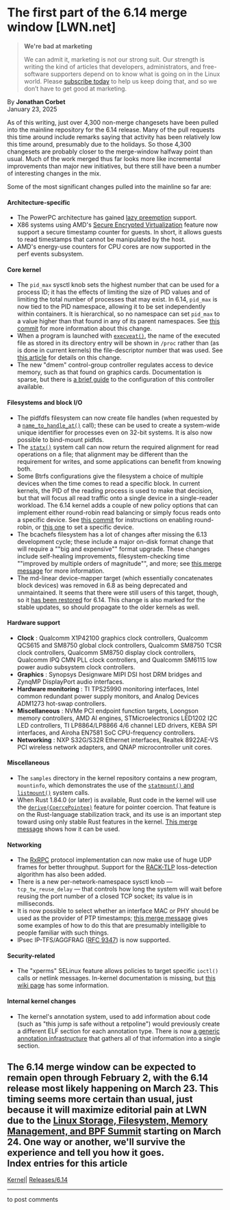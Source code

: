 # The first part of the 6.14 merge window [LWN.net]

> **We're bad at marketing**
> 
> We can admit it, marketing is not our strong suit. Our strength is writing the kind of articles that developers, administrators, and free-software supporters depend on to know what is going on in the Linux world. Please [subscribe today](/Promo/nsn-bad/subscribe) to help us keep doing that, and so we don’t have to get good at marketing. 

By **Jonathan Corbet**  
January 23, 2025 

As of this writing, just over 4,300 non-merge changesets have been pulled into the mainline repository for the 6.14 release. Many of the pull requests this time around include remarks saying that activity has been relatively low this time around, presumably due to the holidays. So those 4,300 changesets are probably closer to the merge-window halfway point than usual. Much of the work merged thus far looks more like incremental improvements than major new initiatives, but there still have been a number of interesting changes in the mix. 

Some of the most significant changes pulled into the mainline so far are: 

#### Architecture-specific

  * The PowerPC architecture has gained [lazy preemption](/Articles/994322/) support. 
  * X86 systems using AMD's [Secure Encrypted Virtualization](https://www.amd.com/en/developer/sev.html) feature now support a secure timestamp counter for guests. In short, it allows guests to read timestamps that cannot be manipulated by the host. 
  * AMD's energy-use counters for CPU cores are now supported in the perf events subsystem. 



#### Core kernel

  * The `pid_max` sysctl knob sets the highest number that can be used for a process ID; it has the effects of limiting the size of PID values and of limiting the total number of processes that may exist. In 6.14, `pid_max` is now tied to the PID namespace, allowing it to be set independently within containers. It is hierarchical, so no namespace can set `pid_max` to a value higher than that found in any of its parent namespaces. See [this commit](https://git.kernel.org/linus/7863dcc72d0f) for more information about this change. 
  * When a program is launched with [`execveat()`](https://man7.org/linux/man-pages/man2/execveat.2.html), the name of the executed file as stored in its directory entry will be shown in `/proc` rather than (as is done in current kernels) the file-descriptor number that was used. See [this article](/Articles/999770/) for details on this change. 
  * The new "dmem" control-group controller regulates access to device memory, such as that found on graphics cards. Documentation is sparse, but there is [a brief guide](https://docs.kernel.org/next/admin-guide/cgroup-v2.html#dmem) to the configuration of this controller available. 



#### Filesystems and block I/O

  * The pidfdfs filesystem can now create file handles (when requested by a [`name_to_handle_at()`](https://man7.org/linux/man-pages/man2/open_by_handle_at.2.html) call); these can be used to create a system-wide unique identifier for processes even on 32-bit systems. It is also now possible to bind-mount pidfds. 
  * The [`statx()`](https://man7.org/linux/man-pages/man2/statx.2.html) system call can now return the required alignment for read operations on a file; that alignment may be different than the requirement for writes, and some applications can benefit from knowing both. 
  * Some Btrfs configurations give the filesystem a choice of multiple devices when the time comes to read a specific block. In current kernels, the PID of the reading process is used to make that decision, but that will focus all read traffic onto a single device in a single-reader workload. The 6.14 kernel adds a couple of new policy options that can implement either round-robin read balancing or simply focus reads onto a specific device. See [this commit](https://git.kernel.org/linus/6d7a9154955e) for instructions on enabling round-robin, or [this one](https://git.kernel.org/linus/c86aae73bd58) to set a specific device. 
  * The bcachefs filesystem has a lot of changes after missing the 6.13 development cycle; these include a major on-disk format change that will require a ""big and expensive"" format upgrade. These changes include self-healing improvements, filesystem-checking time ""improved by multiple orders of magnitude"", and more; see [this merge message](https://git.kernel.org/linus/2622f2904170) for more information. 
  * The md-linear device-mapper target (which essentially concatenates block devices) was removed in 6.8 as being deprecated and unmaintained. It seems that there were still users of this target, though, so it [has been restored](https://git.kernel.org/linus/127186cfb184) for 6.14. This change is also marked for the stable updates, so should propagate to the older kernels as well. 



#### Hardware support

  * **Clock** : Qualcomm X1P42100 graphics clock controllers, Qualcomm QCS615 and SM8750 global clock controllers, Qualcomm SM8750 TCSR clock controllers, Qualcomm SM8750 display clock controllers, Qualcomm IPQ CMN PLL clock controllers, and Qualcomm SM6115 low power audio subsystem clock controllers. 
  * **Graphics** : Synopsys Designware MIPI DSI host DRM bridges and ZynqMP DisplayPort audio interfaces. 
  * **Hardware monitoring** : TI TPS25990 monitoring interfaces, Intel common redundant power supply monitors, and Analog Devices ADM1273 hot-swap controllers. 
  * **Miscellaneous** : NVMe PCI endpoint function targets, Loongson memory controllers, AMD AI engines, STMicroelectronics LED1202 I2C LED controllers, TI LP8864/LP8866 4/6 channel LED drivers, KEBA SPI interfaces, and Airoha EN7581 SoC CPU-frequency controllers. 
  * **Networking** : NXP S32G/S32R Ethernet interfaces, Realtek 8922AE-VS PCI wireless network adapters, and QNAP microcontroller unit cores. 



#### Miscellaneous

  * The `samples` directory in the kernel repository contains a new program, `mountinfo`, which demonstrates the use of the [`statmount()` and `listmount()`](/Articles/950569/) system calls. 
  * When Rust 1.84.0 (or later) is available, Rust code in the kernel will use the [`derive(CoercePointee)`](https://github.com/rust-lang/rust/issues/123430) feature for pointer coercion. That feature is on the Rust-language stabilization track, and its use is an important step toward using only stable Rust features in the kernel. [This merge message](https://git.kernel.org/linus/e3610441d1fb) shows how it can be used. 



#### Networking

  * The [RxRPC](https://docs.kernel.org/networking/rxrpc.html) protocol implementation can now make use of huge UDP frames for better throughput. Support for the [RACK-TLP](https://datatracker.ietf.org/doc/html/rfc8985) loss-detection algorithm has also been added. 
  * There is a new per-network-namespace sysctl knob — `tcp_tw_reuse_delay` — that controls how long the system will wait before reusing the port number of a closed TCP socket; its value is in milliseconds. 
  * It is now possible to select whether an interface MAC or PHY should be used as the provider of PTP timestamps; [this merge message](https://git.kernel.org/linus/bc6a5efe3dcd) gives some examples of how to do this that are presumably intelligible to people familiar with such things. 
  * IPsec IP-TFS/AGGFRAG ([RFC 9347](https://datatracker.ietf.org/doc/rfc9347/)) is now supported. 



#### Security-related

  * The "xperms" SELinux feature allows policies to target specific `ioctl()` calls or netlink messages. In-kernel documentation is missing, but [this wiki page](https://selinuxproject.org/page/XpermRules) has some information. 



#### Internal kernel changes

  * The kernel's annotation system, used to add information about code (such as "this jump is safe without a retpoline") would previously create a different ELF section for each annotation type. There is now [a generic annotation infrastructure](https://git.kernel.org/linus/2116b349e29a) that gathers all of that information into a single section. 



The 6.14 merge window can be expected to remain open through February 2, with the 6.14 release most likely happening on March 23. This timing seems more certain than usual, just because it will maximize editorial pain at LWN due to the [Linux Storage, Filesystem, Memory Management, and BPF Summit](https://events.linuxfoundation.org/lsfmmbpf/) starting on March 24. One way or another, we'll survive the experience and tell you how it goes.  
Index entries for this article  
---  
[Kernel](/Kernel/Index)| [Releases/6.14](/Kernel/Index#Releases-6.14)  
  


* * *

to post comments 
